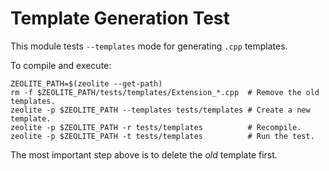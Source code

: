 # Template Generation Test

This module tests `--templates` mode for generating `.cpp` templates.

To compile and execute:

```shell
ZEOLITE_PATH=$(zeolite --get-path)
rm -f $ZEOLITE_PATH/tests/templates/Extension_*.cpp  # Remove the old templates.
zeolite -p $ZEOLITE_PATH --templates tests/templates # Create a new template.
zeolite -p $ZEOLITE_PATH -r tests/templates          # Recompile.
zeolite -p $ZEOLITE_PATH -t tests/templates          # Run the test.
```

The most important step above is to delete the *old* template first.
